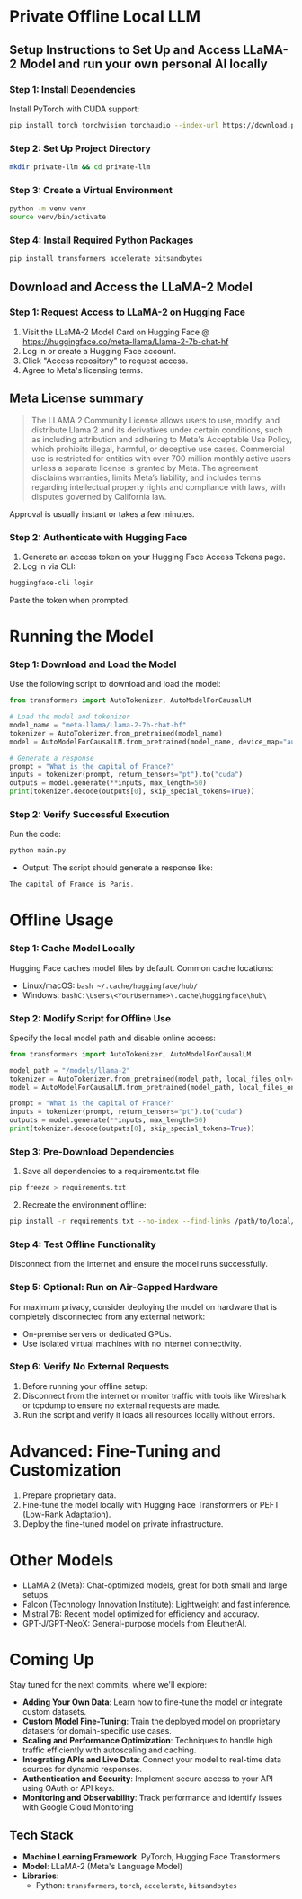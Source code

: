 # Private Offline Local LLM

## Setup Instructions to Set Up and Access LLaMA-2 Model and run your own personal AI locally

### Step 1: Install Dependencies
Install PyTorch with CUDA support:
```bash
pip install torch torchvision torchaudio --index-url https://download.pytorch.org/whl/cu118
```

### Step 2: Set Up Project Directory

```bash 
mkdir private-llm && cd private-llm
```

### Step 3: Create a Virtual Environment

```bash 
python -m venv venv
source venv/bin/activate
```

### Step 4: Install Required Python Packages

```bash
pip install transformers accelerate bitsandbytes
```


## Download and Access the LLaMA-2 Model

### Step 1: Request Access to LLaMA-2 on Hugging Face

1. Visit the LLaMA-2 Model Card on Hugging Face @ https://huggingface.co/meta-llama/Llama-2-7b-chat-hf
2. Log in or create a Hugging Face account.
3. Click "Access repository" to request access.
4. Agree to Meta's licensing terms.

## Meta License summary
>The LLAMA 2 Community License allows users to use, modify, and distribute Llama 2 and its derivatives under certain conditions, such as including attribution and adhering to Meta's Acceptable Use Policy, which prohibits illegal, harmful, or deceptive use cases. Commercial use is restricted for entities with over 700 million monthly active users unless a separate license is granted by Meta. The agreement disclaims warranties, limits Meta’s liability, and includes terms regarding intellectual property rights and compliance with laws, with disputes governed by California law.

Approval is usually instant or takes a few minutes.


### Step 2: Authenticate with Hugging Face
1. Generate an access token on your Hugging Face Access Tokens page.
2. Log in via CLI:
```bash 
huggingface-cli login
``` 
Paste the token when prompted.

# Running the Model

### Step 1: Download and Load the Model
Use the following script to download and load the model:

```python
from transformers import AutoTokenizer, AutoModelForCausalLM

# Load the model and tokenizer
model_name = "meta-llama/Llama-2-7b-chat-hf"
tokenizer = AutoTokenizer.from_pretrained(model_name)
model = AutoModelForCausalLM.from_pretrained(model_name, device_map="auto", torch_dtype="auto")

# Generate a response
prompt = "What is the capital of France?"
inputs = tokenizer(prompt, return_tensors="pt").to("cuda")
outputs = model.generate(**inputs, max_length=50)
print(tokenizer.decode(outputs[0], skip_special_tokens=True))
```

### Step 2: Verify Successful Execution
Run the code:
```bash
python main.py
```

* Output: The script should generate a response like:
```c
The capital of France is Paris.
```


# Offline Usage

### Step 1: Cache Model Locally
Hugging Face caches model files by default. Common cache locations:
* Linux/macOS: ```bash ~/.cache/huggingface/hub/```
* Windows: ```bashC:\Users\<YourUsername>\.cache\huggingface\hub\```

### Step 2: Modify Script for Offline Use
Specify the local model path and disable online access:
```python
from transformers import AutoTokenizer, AutoModelForCausalLM

model_path = "/models/llama-2"
tokenizer = AutoTokenizer.from_pretrained(model_path, local_files_only=True)
model = AutoModelForCausalLM.from_pretrained(model_path, local_files_only=True)

prompt = "What is the capital of France?"
inputs = tokenizer(prompt, return_tensors="pt").to("cuda")
outputs = model.generate(**inputs, max_length=50)
print(tokenizer.decode(outputs[0], skip_special_tokens=True))
```

### Step 3: Pre-Download Dependencies
1. Save all dependencies to a requirements.txt file:
```bash
pip freeze > requirements.txt
```
2. Recreate the environment offline:
```bash
pip install -r requirements.txt --no-index --find-links /path/to/local/package-repo
```

### Step 4: Test Offline Functionality
Disconnect from the internet and ensure the model runs successfully.


### Step 5: Optional: Run on Air-Gapped Hardware
For maximum privacy, consider deploying the model on hardware that is completely disconnected from any external network:
* On-premise servers or dedicated GPUs.
* Use isolated virtual machines with no internet connectivity.

### Step 6: Verify No External Requests
1. Before running your offline setup:
2. Disconnect from the internet or monitor traffic with tools like Wireshark or tcpdump to ensure no external requests are made.
3. Run the script and verify it loads all resources locally without errors.


# Advanced: Fine-Tuning and Customization
1. Prepare proprietary data.
2. Fine-tune the model locally with Hugging Face Transformers or PEFT (Low-Rank Adaptation).
3. Deploy the fine-tuned model on private infrastructure.

# Other Models
* LLaMA 2 (Meta): Chat-optimized models, great for both small and large setups.
* Falcon (Technology Innovation Institute): Lightweight and fast inference.
* Mistral 7B: Recent model optimized for efficiency and accuracy.
* GPT-J/GPT-NeoX: General-purpose models from EleutherAI.



# Coming Up

Stay tuned for the next commits, where we'll explore:

- **Adding Your Own Data**: Learn how to fine-tune the model or integrate custom datasets.
- **Custom Model Fine-Tuning**: Train the deployed model on proprietary datasets for domain-specific use cases.
- **Scaling and Performance Optimization**: Techniques to handle high traffic efficiently with autoscaling and caching.
- **Integrating APIs and Live Data**: Connect your model to real-time data sources for dynamic responses.
- **Authentication and Security**: Implement secure access to your API using OAuth or API keys.
- **Monitoring and Observability**: Track performance and identify issues with Google Cloud Monitoring



## Tech Stack

- **Machine Learning Framework**: PyTorch, Hugging Face Transformers
- **Model**: LLaMA-2 (Meta's Language Model)
- **Libraries**:
  - Python: `transformers`, `torch`, `accelerate`, `bitsandbytes`